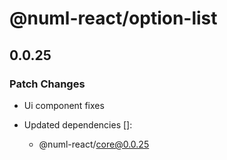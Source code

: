 # @numl-react/option-list

## 0.0.25

### Patch Changes

- Ui component fixes

- Updated dependencies []:
  - @numl-react/core@0.0.25
